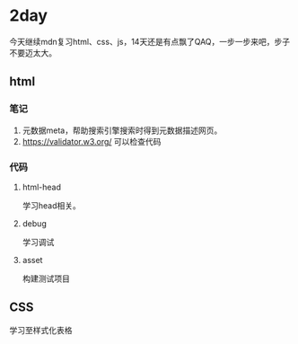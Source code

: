 # 2day

今天继续mdn复习html、css、js，14天还是有点飘了QAQ，一步一步来吧，步子不要迈太大。

## html

### 笔记

1. 元数据meta，帮助搜索引擎搜索时得到元数据描述网页。
2. https://validator.w3.org/ 可以检查代码

### 代码

1. html-head

   学习head相关。

2. debug

   学习调试

3. asset

   构建测试项目


## CSS

学习至样式化表格